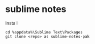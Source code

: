 # sublime notes

Install

```
cd %appdata%\Sublime Text\Packages
git clone <repo> as sublime-notes-pak
```

